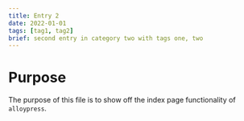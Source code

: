 ```yaml
---
title: Entry 2
date: 2022-01-01
tags: [tag1, tag2]
brief: second entry in category two with tags one, two
---
```


# Purpose

The purpose of this file is to show off the index page functionality of `alloypress`.